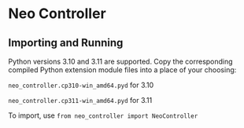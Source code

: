 # Neo Controller

## Importing and Running
Python versions 3.10 and 3.11 are supported.
Copy the corresponding compiled Python extension module files into a place of your choosing:

`neo_controller.cp310-win_amd64.pyd` for 3.10

`neo_controller.cp311-win_amd64.pyd` for 3.11

To import, use `from neo_controller import NeoController`
